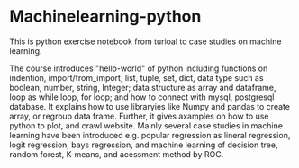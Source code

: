 # Machinelearning-python
This is python exercise notebook from turioal to case studies on machine learning.

The course introduces "hello-world" of python including functions on indention, import/from_import, list, tuple, set, dict, data type such as boolean, number, string, Integer; data structure as array and dataframe, loop as while loop, for loop; and how to connect with mysql, postgresql database.
It explains how to use libraryies like Numpy and pandas to create array, or regroup data frame.
Further, it gives axamples on how to use python to plot, and crawl website.
Mainly several case studies in machine learning have been introduced e.g. popular regression as lineral regression, logit regression, bays regression, and machine learning of decision tree, random forest, K-means, and acessment method by ROC. 


